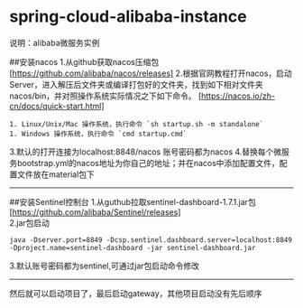 # spring-cloud-alibaba-instance
说明：alibaba微服务实例   

##安装nacos
1.从github获取nacos压缩包
[https://github.com/alibaba/nacos/releases]
2.根据官网教程打开nacos，启动 Server，进入解压后文件夹或编译打包好的文件夹，找到如下相对文件夹 nacos/bin，并对照操作系统实际情况之下如下命令。
[https://nacos.io/zh-cn/docs/quick-start.html]  

  	1. Linux/Unix/Mac 操作系统，执行命令 `sh startup.sh -m standalone`
  	1. Windows 操作系统，执行命令 `cmd startup.cmd`
  	
3.默认的打开连接为localhost:8848/nacos 
  账号密码都为nacos
4.替换每个微服务bootstrap.yml的nacos地址为你自己的地址；并在nacos中添加配置文件，配置文件放在material包下
  	

  	
 ****

##安装Sentinel控制台
1.从guthub拉取sentinel-dashboard-1.7.1.jar包
[https://github.com/alibaba/Sentinel/releases]  
2.jar包启动   

    java -Dserver.port=8849 -Dcsp.sentinel.dashboard.server=localhost:8849 -Dproject.name=sentinel-dashboard -jar sentinel-dashboard.jar
    
3.默认账号密码都为sentinel,可通过jar包启动命令修改

****

然后就可以启动项目了，最后启动gateway，其他项目启动没有先后顺序
